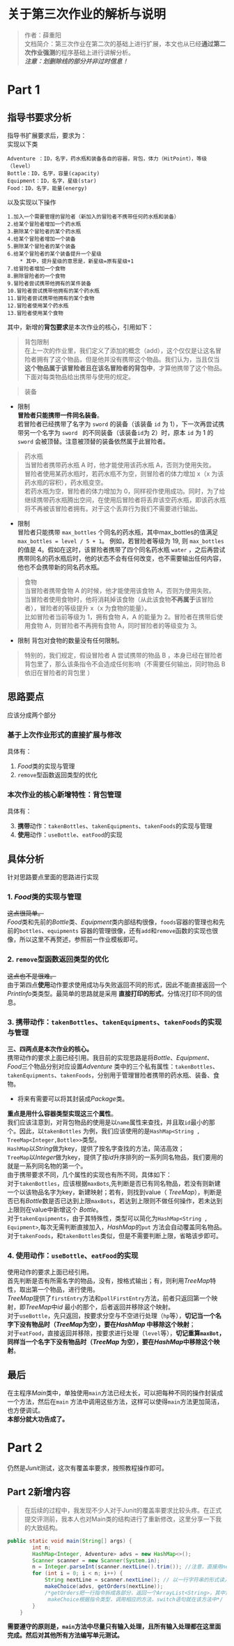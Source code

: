 # 关于第三次作业的解析与说明

> 作者：薛重阳  
> 文档简介：第三次作业在第二次的基础上进行扩展，本文也从已经**通过第二次作业强测**的程序基础上进行讲解分析。  
> **_注意：划删除线的部分并非过时信息！_**

# Part 1

## 指导书要求分析

指导书扩展要求后，要求为：  
实现以下类

```text
Adventure ：ID，名字，药水瓶和装备各自的容器，背包，体力（HitPoint），等级（level）
Bottle：ID，名字，容量(capacity)
Equipment：ID，名字，星级(star)
Food：ID，名字，能量(energy)
```

以及实现以下操作

```text
1.加入一个需要管理的冒险者（新加入的冒险者不携带任何药水瓶和装备）
2.给某个冒险者增加一个药水瓶
3.删除某个冒险者的某个药水瓶
4.给某个冒险者增加一个装备
5.删除某个冒险者的某个装备
6.给某个冒险者的某个装备提升一个星级
    * 其中，提升星级的意思是，新星级=原有星级+1
7.给冒险者增加一个食物
8.删除冒险者的一个食物
9.冒险者尝试携带他拥有的某件装备
10.冒险者尝试携带他拥有的某个药水瓶
11.冒险者尝试携带他拥有的某个食物
12.冒险者使用某个药水瓶
13.冒险者使用某个食物
```

其中，新增的**背包要求**是本次作业的核心，引用如下：
> 背包限制  
> 在上一次的作业里，我们定义了添加的概念（add），这个仅仅是让这名冒险者拥有了这个物品，但是他并没有携带这个物品。我们认为，当且仅当
**这个物品属于该冒险者且在该名冒险者的背包中**，才算他携带了这个物品。下面对每类物品给出携带与使用的规定。

> 装备

- 限制  
  **冒险者只能携带一件同名装备**。  
  若冒险者已经携带了名字为 `sword` 的装备（该装备 `id` 为 1），下一次再尝试携带另一个名字为 `sword ` 的不同装备（该装备`id`为
  2）时，原本 `id` 为 1 的 `sword` 会被顶替。注意被顶替的装备依然属于此冒险者。

> 药水瓶    
> 当冒险者携带药水瓶 A 时，他才能使用该药水瓶 A，否则为使用失败。  
> 冒险者使用某药水瓶时，若药水瓶不为空，则冒险者的体力增加 x（x 为该药水瓶的容积），药水瓶变空。  
> 若药水瓶为空，冒险者的体力增加为 0，同样视作使用成功。同时，为了给继续携带药水瓶腾出空间，在使用后冒险者将丢弃该空药水瓶，即该药水瓶将不再被该冒险者拥有。对于这个丢弃行为我们不需要进行输出。

- 限制  
  冒险者只能携带 `max_bottles` 个同名的药水瓶，其中max_bottles的值满足 `max_bottles = level / 5 + 1`。
  例如，若冒险者等级为 19, 则 `max_bottles` 的值是 4。假如在这时，该冒险者携带了四个同名药水瓶 `water`
  ，之后再尝试携带同名的药水瓶后时，他的状态不会有任何改变，也不需要输出任何内容，他也不会携带新的同名药水瓶。

> 食物  
> 当冒险者携带食物 A 的时候，他才能使用该食物 A，否则为使用失败。  
> 当冒险者使用食物时，他将消耗掉该食物（从此该食物**不再属于**该冒险者），冒险者的等级提升 x（x 为食物的能量）。  
> 比如冒险者当前等级为 1，拥有食物 A，A 的能量为 2。冒险者在携带后使用食物 A，则冒险者不再拥有食物 A，同时冒险者的等级变为
> 3。

- 限制
  背包对食物的数量没有任何限制。

> 特别的，我们规定，假设冒险者 A 尝试携带的物品 B ，本身已经在冒险者背包里了，那么该条指令不会造成任何影响（不需要任何输出，同时物品
> B 依旧在冒险者的背包里 ）

## 思路要点

应该分成两个部分

### 基于上次作业形式的直接扩展与修改

具体有：

1. *Food*类的实现与管理
2. `remove`型函数返回类型的优化

### 本次作业的核心新增特性：背包管理

具体有：

3. **携带**动作：`takenBottles`、`takenEquipments`、`takenFoods`的实现与管理
4. **使用**动作：`useBottle`、`eatFood`的实现

## 具体分析

针对思路要点里面的思路进行实现

### 1. *Food*类的实现与管理

~~这点很简单。~~  
*Food*类和先前的*Bottle*类、*Equipment*类内部结构很像，`foods`容器的管理也和先前的`bottles`、`equipments`
容器的管理很像，还有`add`和`remove`函数的实现也很像，所以这里不再赘述，参照前一作业模板即可。

### 2. `remove`型函数返回类型的优化

~~这点也不是很难。~~  
由于第四点**使用**动作要求使用成功与失败返回不同的形式，因此不能直接返回一个*PrintInfo*类类型。最简单的思路就是采用
**直接打印的形式**，分情况打印不同的信息。

### 3. **携带**动作：`takenBottles`、`takenEquipments`、`takenFoods`的实现与管理

**三、四两点是本次作业的核心。**  
携带动作的要求上面已经引用。我目前的实现思路是将*Bottle*、_Equipment_、*Food*三个物品分别对应设置*Adventure*
类中的三个私有属性：`takenBottles`、`takenEquipments`、`takenFoods`，分别用于管理冒险者携带的药水瓶、装备、食物。

- 将来有需要可以将其封装成*Package*类。

**重点是用什么容器类型实现这三个属性**。  
我们应该注意到，对背包物品的使用是以`name`属性来查找，并且取`id`最小的那个。因此，以`takenBottles`
为例，我们应该使用的是`HashMap<String , TreeMap<Integer,Bottle>>`类型。  
`HashMap`以*String*做为key，提供了按名字查找的方法，简洁高效；  
`TreeMap`以*Integer*做为key，提供了按*id*升序排列的一系列同名物品，我们要用的就是一系列同名物的第一个。    
由于携带要求不同，几个属性的实现也有所不同，具体如下：  
对于`takenBottles`，应该根据`maxBots`,先判断是否已有同名物品，若没有则新建一个以该物品名字为key，新建映射；若有，则找到value（
*TreeMap*），判断是否已有*Bottle*数是否已达到上限`maxBots`，若达到上限则不做任何操作，若未达到上限则在value中新增这个
*Bottle*。  
对于`takenEquipments`，由于其特殊性，类型可以简化为`HashMap<String , Equipment>`,每次无需判断直接加入，*HashMap*的`put`
方法会自动覆盖同名物品。  
对于`takenFoods`，和`takenBottles`类似，但是不需要判断上限，省略该步即可。

### 4. **使用**动作：`useBottle`、`eatFood`的实现

使用动作的要求上面已经引用。  
首先判断是否有所需名字的物品，没有，按格式输出；有，则利用*TreeMap*特性，取出第一个物品，进行使用。    
*TreeMap*提供了`firstEntry`方法和`pollFirstEntry`方法，前者只返回第一个映射，即*TreeMap*中*id*
最小的那个，后者返回并移除这个映射。  
对于`useBottle`，先只返回，按要求分空与不空进行处理（`hp`等），**切记当一个名字下没有物品时（*TreeMap*为空），要在*HashMap*
中移除这个映射**；  
对于`eatFood`，直接返回并移除，按要求进行处理（`level`等），**切记重算`maxBot`，同样当一个名字下没有物品时（*TreeMap*
为空），要在*HashMap*中移除这个映射**。

## 最后

在主程序*Main*类中，单独使用`main`方法已经太长，可以把每种不同的操作封装成一个方法，然后在`main`
方法中调用这些方法，这样可以使得`main`方法更加简洁，也方便调试。  
**本部分就大功告成了。**

# Part 2

仍然是*Junit*测试，这次有覆盖率要求，按照教程操作即可。  
## Part 2新增内容
> 在后续的过程中，我发现不少人对于Junit的覆盖率要求比较头疼。在正式提交评测前，我本人也对Main类的结构进行了重新修改，这里分享一下我的大致结构。   

```java
public static void main(String[] args) {
        int n;
        HashMap<Integer, Adventure> advs = new HashMap<>();
        Scanner scanner = new Scanner(System.in);
        n = Integer.parseInt(scanner.nextLine().trim()); //注意，直接用nextInt()会出错
        for (int i = 0; i < n; i++) {
            String nextLine = scanner.nextLine(); // 以一行字符串的形式读入一条指令
            makeChoice(advs, getOrders(nextLine));
            /*getOrders把一行指令拆成各部分，返回一个ArrayList<String>，其中第一个元素是指令类型，后面的元素是指令的参数
             makeChoice根据指令类型，调用相应的方法，switch语句就在该方法中*/
        }
    }
```

**需要遵守的原则是，`main`方法中尽量只有输入处理，且所有输入处理都在这里面完成。然后对其他所有方法编写单元测试。**
